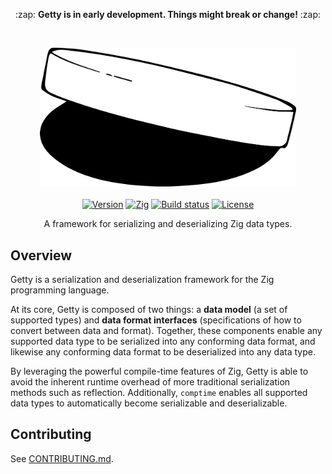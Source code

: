 <p align="center">:zap: <strong>Getty is in early development. Things might break or change!</strong> :zap:</p>
<br/>

<p align="center">
  <img alt="Getty" src="https://github.com/getty-zig/logo/blob/main/getty-solid.svg" width="410px">
  <br/>
  <br/>
  <a href="https://github.com/getty-zig/getty/releases/latest"><img alt="Version" src="https://img.shields.io/badge/version-N/A-e2725b.svg?style=flat-square"></a>
  <a href="https://ziglang.org/download"><img alt="Zig" src="https://img.shields.io/badge/zig-0.9.0-fd9930.svg?style=flat-square"></a>
  <a href="https://actions-badge.atrox.dev/getty-zig/getty/goto?ref=main"><img alt="Build status" src="https://img.shields.io/endpoint.svg?url=https%3A%2F%2Factions-badge.atrox.dev%2Fgetty-zig%2Fgetty%2Fbadge%3Fref%3Dmain&style=flat-square" /></a>
  <a href="https://github.com/getty-zig/getty/blob/main/LICENSE"><img alt="License" src="https://img.shields.io/badge/license-MIT-blue?style=flat-square"></a>
</p>

<p align="center">A framework for serializing and deserializing Zig data types.</p>

## Overview

Getty is a serialization and deserialization framework for the Zig programming
language.

At its core, Getty is composed of two things: a **data model** (a set of
supported types) and **data format interfaces** (specifications of how to
convert between data and format). Together, these components enable any
supported data type to be serialized into any conforming data format, and
likewise any conforming data format to be deserialized into any data type.

By leveraging the powerful compile-time features of Zig, Getty is able to avoid
the inherent runtime overhead of more traditional serialization methods such as
reflection. Additionally, `comptime` enables all supported data types to
automatically become serializable and deserializable.

## Contributing

See [CONTRIBUTING.md](CONTRIBUTING.md).
